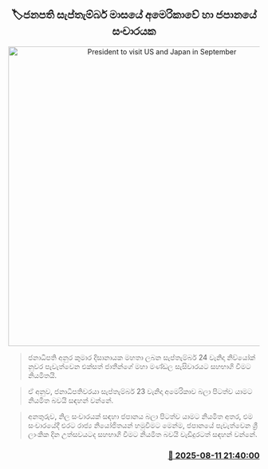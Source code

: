 <p align='center'><b><h2 align='center' title='President to visit US and Japan in September'>🏷ජනපති සැප්තැම්බර් මාසයේ අමෙරිකාවේ හා ජපානයේ සංචාරයක</h2></b></p>
<p align='center'><img src='https://helakuru.sgp1.cdn.digitaloceanspaces.com/esana/images/lib/anura-president-new-thumb.jpg' width='600' alt='President to visit US and Japan in September'></p>

> ජනාධිපති අනුර කුමාර දිසානායක මහතා ලබන සැප්තැම්බර් 24 වැනිදා නිව්යෝක් නුවර පැවැත්වෙන එක්සත් ජාතීන්ගේ මහා මණ්ඩල සැසිවාරයට සහභාගි වීමට නියමිතයි.

> ඒ අනුව, ජනාධිපතිවරයා සැප්තැම්බර් 23 වැනිදා අමෙරිකාව බලා පිටත්ව යාමට නියමිත බවයි සඳහන් වන්නේ.

> අනතුරුව, නිල සංචාරයක් සඳහා ජපානය බලා පිටත්ව යාමට නියමිත අතර, එම සංචාරයේදී එරට රාජ්‍ය නියෝජිතයන් හමුවීමට මෙන්ම, ජපානයේ පැවැත්වෙන ශ්‍රී ලාංකික දින උත්සවයටද සහභාගි වීමට නියමිත බවයි වැඩිදුරටත් සඳහන් වන්නේ.



<h3 align='right'><a href='https://www.helakuru.lk/esana/p/112587/'>📅 2025-08-11 21:40:00</a></h3>
